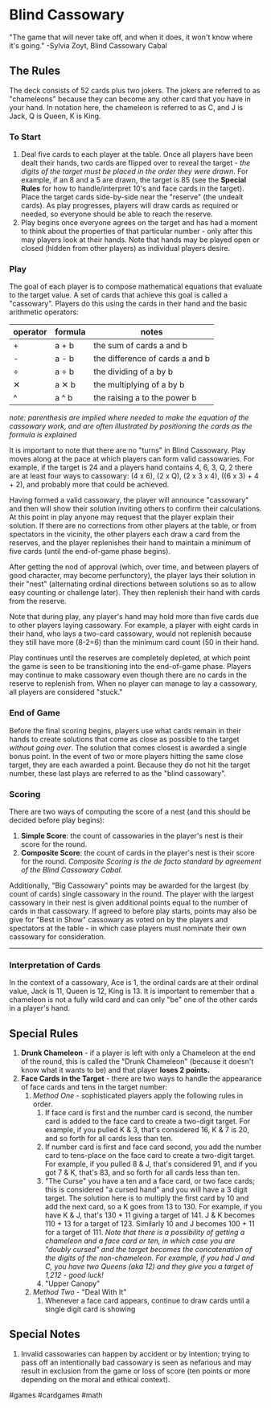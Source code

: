 # Blind Cassowary

"The game that will never take off, and when it does, it won't know where it's going." -Sylvia Zoyt, Blind Cassowary Cabal

## The Rules

The deck consists of 52 cards plus two jokers. The jokers are referred to as "chameleons" because they can become any other card that you have in your hand. In notation here, the chameleon is referred to as C, and J is Jack, Q is Queen, K is King.

### To Start
1. Deal five cards to each player at the table. Once all players have been dealt their hands, two cards are flipped over to reveal the target - *the digits of the target must be placed in the order they were drawn*. For example, if an 8 and a 5 are drawn, the target is 85 (see the **Special Rules** for how to handle/interpret 10's and face cards in the target). Place the target cards side-by-side near the "reserve" (the undealt cards). As play progresses, players will draw cards as required or needed, so everyone should be able to reach the reserve.
2. Play begins once everyone agrees on the target and has had a moment to think about the properties of that particular number - only after this may players look at their hands. Note that hands may be played open or closed (hidden from other players) as individual players desire.

### Play
The goal of each player is to compose mathematical equations that evaluate to the target value. A set of cards that achieve this goal is called a "cassowary". Players do this using the cards in their hand and the basic arithmetic operators:

| operator | formula | notes                           | 
| -------- | ------- | ------------------------------- |
| +        | a + b   | the sum of cards a and b        |
| -        | a - b   | the difference of cards a and b |
| ÷        | a ÷ b   | the dividing of a by b          |
| ✕        | a ✕ b   | the multiplying of a by b       |
| ^        | a ^ b   | the raising a to the power b    |

*note: parenthesis are implied where needed to make the equation of the cassowary work, and are often illustrated by positioning the cards as the formula is explained*

It is important to note that there are no "turns" in Blind Cassowary. Play moves along at the pace at which players can form valid cassowaries. For example, if the target is 24 and a players hand contains 4, 6, 3, Q, 2 there are at least four ways to cassowary: (4 x 6), (2 x Q), (2 x 3 x 4), ((6 x 3) + 4 + 2), and probably more that could be achieved.

Having formed a valid cassowary, the player will announce "cassowary" and then will show their solution inviting others to confirm their calculations. At this point in play anyone may request that the player explain their solution. If there are no corrections from other players at the table, or from spectators in the vicinity, the other players each draw a card from the reserves, and the player replenishes their hand to maintain a minimum of five cards (until the end-of-game phase begins).

After getting the nod of approval (which, over time, and between players of good character, may become perfunctory), the player lays their solution in their "nest" (alternating ordinal directions between solutions so as to allow easy counting or challenge later). They then replenish their hand with cards from the reserve.

Note that during play, any player's hand may hold more than five cards due to other players laying cassowary. For example, a player with eight cards in their hand, who lays a two-card cassowary, would not replenish because they still have more (8-2=6) than the minimum card count (50 in their hand.

Play continues until the reserves are completely depleted, at which point the game is seen to be transitioning into the end-of-game phase. Players may continue to make cassowary even though there are no cards in the reserve to replenish from. When no player can manage to lay a cassowary, all players are considered "stuck."

### End of Game
Before the final scoring begins, players use what cards remain in their hands to create solutions that come as close as possible to the target *without going over*. The solution that comes closest is awarded a single bonus point. In the event of two or more players hitting the same close target, they are each awarded a point. Because they do not hit the target number, these last plays are referred to as the "blind cassowary".

### Scoring
There are two ways of computing the score of a nest (and this should be decided before play begins):
1. **Simple Score**: the count of cassowaries in the player's nest is their score for the round.
2. **Composite Score**: the count of cards in the player's nest is their score for the round. *Composite Scoring is the de facto standard by agreement of the Blind Cassowary Cabal.*
   
Additionally, "Big Cassowary" points may be awarded for the largest (by count of cards) single cassowary in the round. The player with the largest cassowary in their nest is given additional points equal to the number of cards in that cassowary. If agreed to before play starts, points may also be give for "Best in Show" cassowary as voted on by the players and spectators at the table - in which case players must nominate their own cassowary for consideration.

---

### Interpretation of Cards
In the context of a cassowary, Ace is 1, the ordinal cards are at their ordinal value, Jack is 11, Queen is 12, King is 13. It is important to remember that a chameleon is not a fully wild card and can only "be" one of the other cards in a player's hand.

## Special Rules
1. **Drunk Chameleon** - if a player is left with only a Chameleon at the end of the round, this is called the "Drunk Chameleon" (because it doesn't know what it wants to be) and that player **loses 2 points.**
2. **Face Cards in the Target** - there are two ways to handle the appearance of face cards and tens in the target number:
	1. *Method One* - sophisticated players apply the following rules in order.
		1. If face card is first and the number card is second, the number card is added to the face card to create a two-digit target. For example, if you pulled K & 3, that's considered 16, K & 7 is 20, and so forth for all cards less than ten.
		2. If number card is first and face card second, you add the number card to tens-place on the face card to create a two-digit target. For example, if you pulled 8 & J, that's considered 91, and if you got 7 & K, that's 83, and so forth for all cards less than ten.
		3. "The Curse" you have a ten and a face card, or two face cards; this is considered "a cursed hand" and you will have a 3 digit target. The solution here is to multiply the first card by 10 and add the next card, so a K goes from 13 to 130. For example, if you have K & J, that's 130 + 11 giving a target of 141. J & K becomes 110 + 13 for a target of 123. Similarly 10 and J becomes 100 + 11 for a target of 111. *Note that there is a possibility of getting a chameleon and a face card or ten, in which case you are "doubly cursed" and the target becomes the concatenation of the digits of the non-chameleon. For example, if you had J and C, you have two Queens (aka 12) and they give you a target of 1,212 - good luck!*
		4. "Upper Canopy" 
	2. *Method Two* - "Deal With It"
		1. Whenever a face card appears, continue to draw cards until a single digit card is showing

## Special Notes
1. Invalid cassowaries can happen by accident or by intention; trying to pass off an intentionally bad cassowary is seen as nefarious and may result in exclusion from the game or loss of score (ten points or more depending on the moral and ethical context).

#games
#cardgames
#math 

